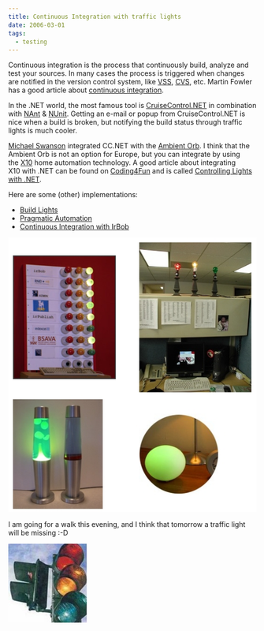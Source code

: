 ```yaml
---
title: Continuous Integration with traffic lights
date: 2006-03-01
tags: 
  - testing
---
```


Continuous integration is the process that continuously build, analyze and test your sources. In many cases the process is triggered when changes are notified in the version control system, like [VSS](http://msdn.microsoft.com/vstudio/previous/ssafe/), [CVS](http://en.wikipedia.org/wiki/Concurrent_Versions_System), etc. Martin Fowler has a good article about [continuous integration](http://www.martinfowler.com/articles/continuousIntegration.html).

In the .NET world, the most famous tool is [CruiseControl.NET](http://confluence.public.thoughtworks.org/display/CCNET/Welcome+to+CruiseControl.NET) in combination with [NAnt](http://nant.sourceforge.net/) & [NUnit](http://www.nunit.org/). Getting an e-mail or popup from CruiseControl.NET is nice when a build is broken, but notifying the build status through traffic lights is much cooler.

[Michael Swanson](http://blogs.msdn.com/mswanson/articles/169058.aspx) integrated CC.NET with the [Ambient Orb](http://www.ambientdevices.com/cat/orb/orborder.html). I think that the Ambient Orb is not an option for Europe, but you can integrate by using the [X10](http://en.wikipedia.org/wiki/X10_%28industry_standard%29) home automation technology. A good article about integrating X10 with .NET can be found on [Coding4Fun](http://msdn.microsoft.com/coding4fun/) and is called [Controlling Lights with .NET](http://msdn.microsoft.com/coding4fun/diy/controllights/default.aspx).

Here are some (other) implementations:

- [Build Lights](http://pluralsight.com/blogs/craig/archive/2005/01/24/5386.aspx)
- [Pragmatic Automation](http://www.pragmaticautomation.com/cgi-bin/pragauto.cgi)
- [Continuous Integration with IrBob](http://staff.interesource.com/james/oct05/ci_with_bob.htm)

![ccnet](images/ccnet.jpg)

I am going for a walk this evening, and I think that tomorrow a traffic light will be missing :-D

![trafficlight](images/trafficlight.jpg)
